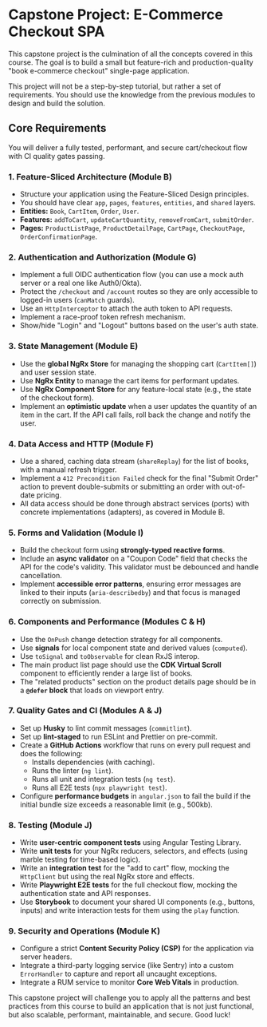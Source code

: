 # Capstone Project: E-Commerce Checkout SPA

This capstone project is the culmination of all the concepts covered in this course. The goal is to build a small but feature-rich and production-quality "book e-commerce checkout" single-page application.

This project will not be a step-by-step tutorial, but rather a set of requirements. You should use the knowledge from the previous modules to design and build the solution.

## Core Requirements

You will deliver a fully tested, performant, and secure cart/checkout flow with CI quality gates passing.

### 1. Feature-Sliced Architecture (Module B)
-   Structure your application using the Feature-Sliced Design principles.
-   You should have clear `app`, `pages`, `features`, `entities`, and `shared` layers.
-   **Entities:** `Book`, `CartItem`, `Order`, `User`.
-   **Features:** `addToCart`, `updateCartQuantity`, `removeFromCart`, `submitOrder`.
-   **Pages:** `ProductListPage`, `ProductDetailPage`, `CartPage`, `CheckoutPage`, `OrderConfirmationPage`.

### 2. Authentication and Authorization (Module G)
-   Implement a full OIDC authentication flow (you can use a mock auth server or a real one like Auth0/Okta).
-   Protect the `/checkout` and `/account` routes so they are only accessible to logged-in users (`canMatch` guards).
-   Use an `HttpInterceptor` to attach the auth token to API requests.
-   Implement a race-proof token refresh mechanism.
-   Show/hide "Login" and "Logout" buttons based on the user's auth state.

### 3. State Management (Module E)
-   Use the **global NgRx Store** for managing the shopping cart (`CartItem[]`) and user session state.
-   Use **NgRx Entity** to manage the cart items for performant updates.
-   Use **NgRx Component Store** for any feature-local state (e.g., the state of the checkout form).
-   Implement an **optimistic update** when a user updates the quantity of an item in the cart. If the API call fails, roll back the change and notify the user.

### 4. Data Access and HTTP (Module F)
-   Use a shared, caching data stream (`shareReplay`) for the list of books, with a manual refresh trigger.
-   Implement a `412 Precondition Failed` check for the final "Submit Order" action to prevent double-submits or submitting an order with out-of-date pricing.
-   All data access should be done through abstract services (ports) with concrete implementations (adapters), as covered in Module B.

### 5. Forms and Validation (Module I)
-   Build the checkout form using **strongly-typed reactive forms**.
-   Include an **async validator** on a "Coupon Code" field that checks the API for the code's validity. This validator must be debounced and handle cancellation.
-   Implement **accessible error patterns**, ensuring error messages are linked to their inputs (`aria-describedby`) and that focus is managed correctly on submission.

### 6. Components and Performance (Modules C & H)
-   Use the `OnPush` change detection strategy for all components.
-   Use **signals** for local component state and derived values (`computed`).
-   Use `toSignal` and `toObservable` for clean RxJS interop.
-   The main product list page should use the **CDK Virtual Scroll** component to efficiently render a large list of books.
-   The "related products" section on the product details page should be in a **`@defer` block** that loads on viewport entry.

### 7. Quality Gates and CI (Modules A & J)
-   Set up **Husky** to lint commit messages (`commitlint`).
-   Set up **lint-staged** to run ESLint and Prettier on pre-commit.
-   Create a **GitHub Actions** workflow that runs on every pull request and does the following:
    -   Installs dependencies (with caching).
    -   Runs the linter (`ng lint`).
    -   Runs all unit and integration tests (`ng test`).
    -   Runs all E2E tests (`npx playwright test`).
-   Configure **performance budgets** in `angular.json` to fail the build if the initial bundle size exceeds a reasonable limit (e.g., 500kb).

### 8. Testing (Module J)
-   Write **user-centric component tests** using Angular Testing Library.
-   Write **unit tests** for your NgRx reducers, selectors, and effects (using marble testing for time-based logic).
-   Write an **integration test** for the "add to cart" flow, mocking the `HttpClient` but using the real NgRx store and effects.
-   Write **Playwright E2E tests** for the full checkout flow, mocking the authentication state and API responses.
-   Use **Storybook** to document your shared UI components (e.g., buttons, inputs) and write interaction tests for them using the `play` function.

### 9. Security and Operations (Module K)
-   Configure a strict **Content Security Policy (CSP)** for the application via server headers.
-   Integrate a third-party logging service (like Sentry) into a custom `ErrorHandler` to capture and report all uncaught exceptions.
-   Integrate a RUM service to monitor **Core Web Vitals** in production.

This capstone project will challenge you to apply all the patterns and best practices from this course to build an application that is not just functional, but also scalable, performant, maintainable, and secure. Good luck!